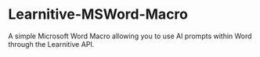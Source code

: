 # Learnitive-MSWord-Macro
A simple Microsoft Word Macro allowing you to use AI prompts within Word through the Learnitive API. 
